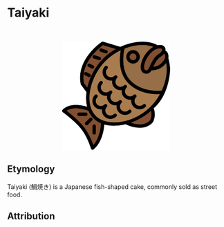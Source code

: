 # Taiyaki

<p>&nbsp;</p>
<p align="center">
  <img src="https://raw.githubusercontent.com/laserpants/area-51/dev/taiyaki/docs/taiyaki.png" width="250" />
</p>

## Etymology

Taiyaki (鯛焼き) is a Japanese fish-shaped cake, commonly sold as street food. 

## Attribution
